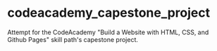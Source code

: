 # codeacademy_capestone_project
 
Attempt for the CodeAcademy "Build a Website with HTML, CSS, and Github Pages" skill path's capestone project. 